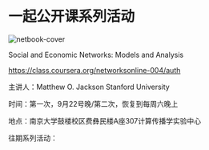 

# 一起公开课系列活动

![netbook-cover](:8089/wp-content/uploads/2015/09/netbook-cover.gif)

Social and Economic Networks: Models and Analysis

https://class.coursera.org/networksonline-004/auth

主讲人：Matthew O. Jackson Stanford University

时间：第一次，9月22号晚/第二次，恢复到每周六晚上

地点：南京大学鼓楼校区费彝民楼A座307计算传播学实验中心

往期系列活动：
